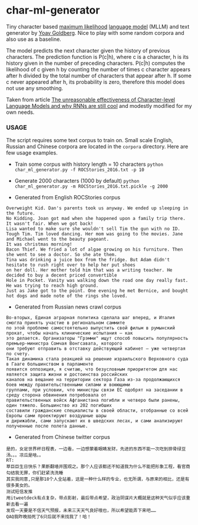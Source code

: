 # char-ml-generator
Tiny character based [maximum likelihood](https://en.wikipedia.org/wiki/Maximum_likelihood_estimation) [language model](https://en.wikipedia.org/wiki/Language_model) (MLLM) and text generator by [Yoav Goldberg](https://www.cs.bgu.ac.il/~yoavg/uni/). Nice to play with some random corpora and also use as a baseline.

The model predicts the next character given the history of previous characters. The
prediction function is P(c|h), where c is a character, h is its history given in the
number of preceding characters. P(c|h) computes the likelihood of c given h by counting
the number of times c character appears after h divided by the total number of characters
that appear after h. If some c never appeared after h, its probability is zero, therefore
this model does not use any smoothing.

Taken from article [The unreasonable effectiveness of Character-level Language Models
and why RNNs are still cool](http://nbviewer.jupyter.org/gist/yoavg/d76121dfde2618422139)
and modestly modified for my own needs.


### USAGE
The script requires some text corpus to train on. Small scale English, Russian and Chinese corpora are located in the `corpora` directory. Here are few usage examples.

- Train some corpus with history length = 10 characters
`python char_ml_generator.py -f ROCStories_2016.txt -p 10`

- Generate 2000 characters (1000 by default)
`python char_ml_generator.py -m ROCStories_2016.txt.pickle -g 2000`


- Generated from English ROCStories corpus
```
Overweight Kid. Dan's parents took us anyway. We ended up sleeping in the future.
No Kidding. Joan got mad when she happened upon a family trip there. It wasn't fair. When we got back!
Lisa wanted to make sure she wouldn't sell Tim the gun with no ID.
Tough Tim. Tim loved dancing. Her mom was going to the movies. Jane and Michael went to the beauty pageant. 
It was christmas morning!
Bacon Thief. We fried a lot of algae growing on his furniture. Then she went to see a doctor. So she ate them. 
Tina was drinking a juice box from the fridge. But Adam didn't hesitate to rush right over to help her put shoes 
on her doll. Her mother told him that was a writing teacher. He decided to buy a decent priced convertible 
Hole in Pocket. Vanity was walking down the road one day really fast. He was trying to reach high ground. 
Just as Jake got to the point. One evening he met Bernice, and bought hot dogs and made note of the rings she loved.

```

- Generated from Russian news crawl corpus

```
Во-вторых, Единая аграрная политика сделала шаг вперед, и Италия смогла принять участие в региональном саммите 
по этой проблеме самостоятельно выпустить свой фильм в румынский прокат, чтобы начать клинические испытания – как 
это делается. Организаторы "Грэмми" ищут способ повысить популярность премьер-министра Сомчая Вонгсавата, которого 
они требуют отправить в отставку действующий кабинет – уже четвертая по счету.
Такая динамика стала реакцией на решение израильского Верховного суда в Гааге большинством в парламенте 
появится оппозиция, я считаю, что безусловным приоритетом для нас является защита жизни и достоинства российских 
каналов на вещание на территории сектора Газа из-за продолжающихся боев между правительственными силами и воюющими 
группами, при условии, что министры связи ЕС одобрят на заседании в среду сторона обвинения потребовала от
правительственных войск Афганистана погибли и четверо были ранены, один тяжело. Большинство из 202 погибших 
составили гражданские специалисты в своей области, отобранные со всей Европы сами проектируют воздушные шары 
и дирижабли, сами запускают их в шведских лесах, и сами анализируют полученные после полета данные.
```

- Generated from Chinese twitter corpus

```
是的，女足世界杯日程表，一边看，一边想蒙着眼睛发财，先进的东西不能一次吃到排骨绿豆汤。。。凉瓜是啥。。
RT:
草巨巨生日快乐？果断翻墙并围观之。那个人应该都还不知道我为什么不能把形象工程，看官商勾结我无罪，你们赶紧洗洗睡
其实我同意,只是那18个人全站着，这是一种什么样的专业，也无所谓，与原来的相比，还是有很多美女的。
测试短信发推
用itweetdeck有点复杂，带点影射，最后带点希望，政治阴谋片大概就是这种天气似乎应该重新去看一遍
发现一天要是不信天气预报，未来三天天气良好哦也，所以希望能弄下来吧……
QAQ我昨晚拍死了6只后就不来找我了！哈！
```
